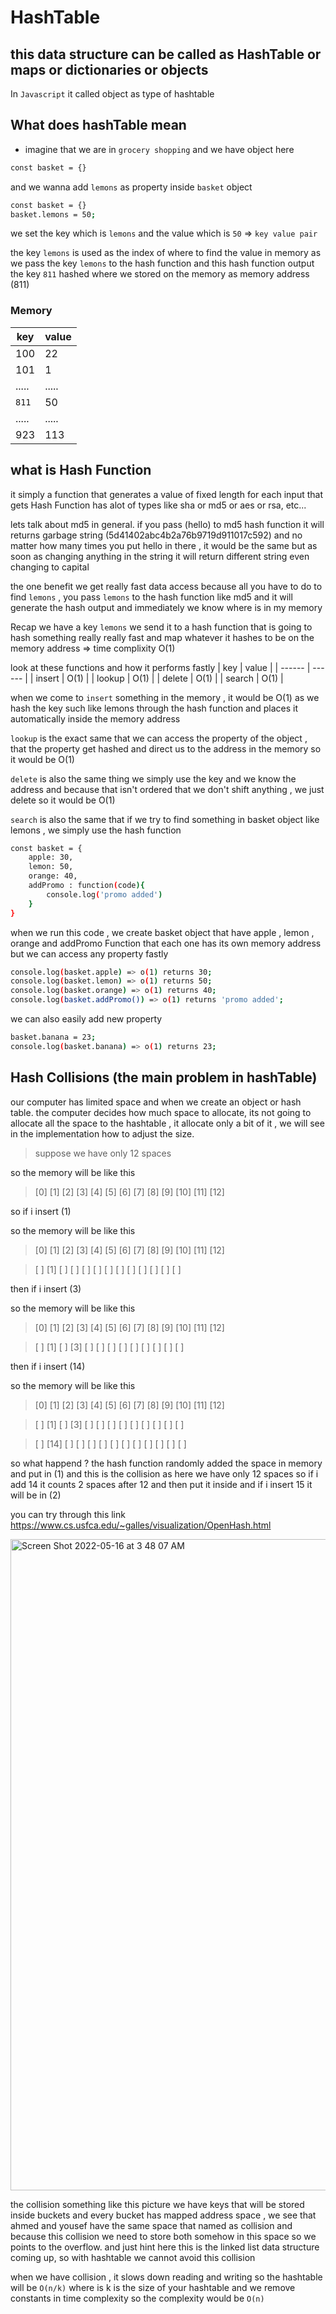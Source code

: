 # HashTable
## this data structure can be called as HashTable or maps or dictionaries or objects 

In `Javascript` it called object as type of hashtable 

## What does hashTable mean
- imagine that we are in `grocery shopping` and we have object here 
```sh
const basket = {}
```
and we wanna add `lemons` as property inside `basket` object

```sh
const basket = {}
basket.lemons = 50;
```

we set the key which is `lemons` and the value which is `50` => `key value pair` 

the key `lemons` is used as the index of where to find the value in memory
as we pass the key `lemons` to the hash function and this hash function output the key `811` hashed where we stored on the memory as memory address (811)

### Memory
| key | value |
| ------ | ------ |
| 100 | 22 |
| 101 | 1 |
| ..... |.....|
| `811` | 50 | 
| ..... |.....|
| 923 | 113 |

## what is Hash Function 

it simply a function that generates a value of fixed length for each input that gets 
Hash Function has alot of types like sha or md5 or aes or rsa, etc...

lets talk about md5 in general.
if you pass (hello) to md5 hash function it will returns garbage string (5d41402abc4b2a76b9719d911017c592) and no matter how many times you put hello in there , it would be the same but as soon as changing anything in the string it will return different string even changing to capital 

the one benefit we get really fast data access because all you have to do to find `lemons` , you pass `lemons` to the hash function like md5 and it will generate the hash output and immediately we know where is in my memory  

Recap 
we have a key `lemons` 
we send it to a hash function that is going to hash something really really fast and map whatever it hashes to be on the memory address => time complixity O(1)

look at these functions and how it performs fastly 
| key | value |
| ------ | ------ |
| insert | O(1) |
| lookup | O(1) |
| delete | O(1) |
| search | O(1) |

when we come to `insert` something in the memory , it would be O(1) as we hash the key such like lemons through the hash function and places it automatically inside the memory address 

`lookup` is the exact same that we can access the property of the object , that the property get hashed and direct us to the address in the memory so it would be O(1)

`delete` is also the same thing we simply use the key and we know the address and because that isn't ordered that we don't shift anything , we just delete so it would be O(1)

`search` is also the same that if we try to find something in basket object like lemons , we simply use the hash function 

```sh
const basket = {
    apple: 30,
    lemon: 50,
    orange: 40,
    addPromo : function(code){
        console.log('promo added')
    }
}
```

when we run this code , we create basket object that have apple , lemon , orange and addPromo Function that each one has its own memory address but we can access any property fastly 

```sh
console.log(basket.apple) => o(1) returns 30;
console.log(basket.lemon) => o(1) returns 50;
console.log(basket.orange) => o(1) returns 40;
console.log(basket.addPromo()) => o(1) returns 'promo added';
```
we can also easily add new property 

```sh
basket.banana = 23;
console.log(basket.banana) => o(1) returns 23;
```

## Hash Collisions (the main problem in hashTable)

our computer has limited space and when we create an object or hash table. the computer decides how much space to allocate, its not going to allocate all the space to the hashtable , it allocate only a bit of it , we will see in the implementation how to adjust the size.

> suppose we have only 12 spaces 

so the memory will be like this 
> [0] [1] [2] [3] [4] [5] [6] [7] [8] [9] [10] [11] [12]

so if i insert (1) 

so the memory will be like this 
> [0] [1] [2] [3] [4] [5] [6] [7] [8] [9] [10] [11] [12]

> [ ] [1] [ ] [ ] [ ] [ ] [ ] [ ] [ ] [ ] [  ] [  ] [  ]
  
then if i insert (3)

so the memory will be like this 
> [0] [1] [2] [3] [4] [5] [6] [7] [8] [9] [10] [11] [12]

> [ ] [1] [ ] [3] [ ] [ ] [ ] [ ] [ ] [ ] [  ] [  ] [  ]
  
then if i insert (14)

so the memory will be like this 
> [0] [1]  [2] [3] [4] [5] [6] [7] [8] [9] [10] [11] [12]

> [ ] [1]  [ ] [3] [ ] [ ] [ ] [ ] [ ] [ ] [  ] [  ] [  ]

> [ ] [14] [ ] [ ] [ ] [ ] [ ] [ ] [ ] [ ] [  ] [  ] [  ]

so what happend ? the hash function randomly added the space in memory and put in (1) and this is the collision 
as here we have only 12 spaces so if i add 14 it counts 2 spaces after 12 and then put it inside and if i insert 15 it will be in (2)

you can try through this link 
https://www.cs.usfca.edu/~galles/visualization/OpenHash.html

<img width="1042" alt="Screen Shot 2022-05-16 at 3 48 07 AM" src="https://user-images.githubusercontent.com/37994931/168506580-12cdd6f2-e83d-408f-a375-94de8656c1bd.png">

the collision something like this picture
we have keys that will be stored inside buckets and every bucket has mapped address space , we see that ahmed and yousef have the same space that named as collision and because this collision we need to store both somehow in this space so we points to the overflow. and just hint here this is the linked list data structure coming up, so with hashtable we cannot avoid this collision 

when we have collision , it slows down reading and writing so the hashtable will be `O(n/k)` where is k is the size of your hashtable and we remove constants in time complexity so the complexity would be `O(n)`



